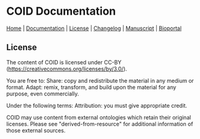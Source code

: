 # COID Documentation

[Home](README.md) | [Documentation](MIRO) | [License](LICENSE) | [Changelog](CHANGELOG) | [Manuscript]() | [Bioportal](https://bioportal.bioontology.org/ontologies/COID)

## License

The content of COID is licensed under CC-BY (https://creativecommons.org/licenses/by/3.0/).

You are free to:
Share: copy and redistribute the material in any medium or format.
Adapt: remix, transform, and build upon the material for any purpose, even commercially.

Under the following terms:
Attribution: you must give appropriate credit.

COID may use content from external ontologies which retain their original licenses. 
Please see "derived-from-resource" for additional information of those external sources.
